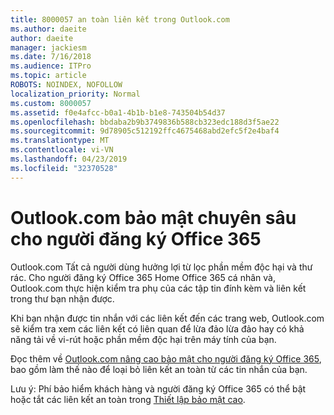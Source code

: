 ```yaml
---
title: 8000057 an toàn liên kết trong Outlook.com
ms.author: daeite
author: daeite
manager: jackiesm
ms.date: 7/16/2018
ms.audience: ITPro
ms.topic: article
ROBOTS: NOINDEX, NOFOLLOW
localization_priority: Normal
ms.custom: 8000057
ms.assetid: f0e4afcc-b0a1-4b1b-b1e8-743504b54d37
ms.openlocfilehash: bbdaba2b9b3749836b588cb323edc188d3f5ae22
ms.sourcegitcommit: 9d78905c512192ffc4675468abd2efc5f2e4baf4
ms.translationtype: MT
ms.contentlocale: vi-VN
ms.lasthandoff: 04/23/2019
ms.locfileid: "32370528"
---
```

# <a name="advanced-outlookcom-security-for-office-365-subscribers"></a>Outlook.com bảo mật chuyên sâu cho người đăng ký Office 365

Outlook.com Tất cả người dùng hưởng lợi từ lọc phần mềm độc hại và thư rác. Cho người đăng ký Office 365 Home Office 365 cá nhân và, Outlook.com thực hiện kiểm tra phụ của các tập tin đính kèm và liên kết trong thư bạn nhận được.
  
Khi bạn nhận được tin nhắn với các liên kết đến các trang web, Outlook.com sẽ kiểm tra xem các liên kết có liên quan để lừa đảo lừa đảo hay có khả năng tải về vi-rút hoặc phần mềm độc hại trên máy tính của bạn.
  
Đọc thêm về [Outlook.com nâng cao bảo mật cho người đăng ký Office 365](https://go.microsoft.com/fwlink/p/?linkid=2006140), bao gồm làm thế nào để loại bỏ liên kết an toàn từ các tin nhắn của bạn.
  
Lưu ý: Phí bảo hiểm khách hàng và người đăng ký Office 365 có thể bật hoặc tắt các liên kết an toàn trong [Thiết lập bảo mật cao](https://outlook.live.com/mail/options/premium/security).